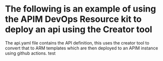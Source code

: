 # The following is an example of using the APIM DevOps Resource kit to deploy an api using the Creator tool

The api.yaml file contains the API definition, this uses the creator tool to convert that to ARM templates which are then deployed to an APIM instance using github actions.
test
